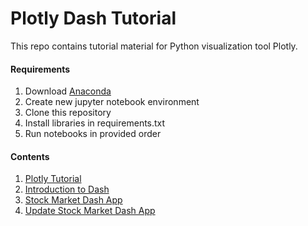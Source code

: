 # Plotly Dash Tutorial
This repo contains tutorial material for Python visualization tool Plotly.
#### Requirements
1. Download [Anaconda](https://www.anaconda.com/products/individual)
2. Create new jupyter notebook environment 
3. Clone this repository
4. Install libraries in requirements.txt
5. Run notebooks in provided order

#### Contents
1. [Plotly Tutorial]()
2. [Introduction to Dash]()
3. [Stock Market Dash App]()
4. [Update Stock Market Dash App]()

